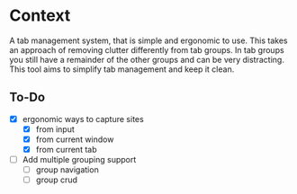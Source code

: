 # Context

A tab management system, that is simple and ergonomic to use. This takes an approach of removing clutter differently from tab groups. In tab groups you still have a remainder of the other groups and can be very distracting. This tool aims to simplify tab management and keep it clean.

## To-Do
- [X] ergonomic ways to capture sites
    - [X] from input
    - [X] from current window
    - [X] from current tab

- [ ] Add multiple grouping support
    - [ ] group navigation
    - [ ] group crud